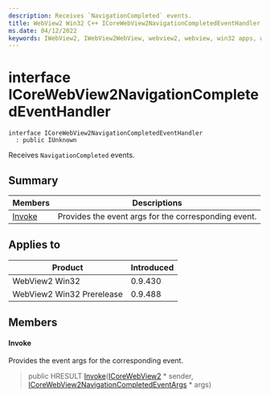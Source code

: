 ```yaml
---
description: Receives `NavigationCompleted` events.
title: WebView2 Win32 C++ ICoreWebView2NavigationCompletedEventHandler
ms.date: 04/12/2022
keywords: IWebView2, IWebView2WebView, webview2, webview, win32 apps, win32, edge, ICoreWebView2, ICoreWebView2Controller, browser control, edge html, ICoreWebView2NavigationCompletedEventHandler
---
```


# interface ICoreWebView2NavigationCompletedEventHandler

```
interface ICoreWebView2NavigationCompletedEventHandler
  : public IUnknown
```

Receives `NavigationCompleted` events.

## Summary

 Members                        | Descriptions
--------------------------------|---------------------------------------------
[Invoke](#invoke) | Provides the event args for the corresponding event.

## Applies to

Product                         | Introduced
--------------------------------|---------------------------------------------
WebView2 Win32            |    0.9.430
WebView2 Win32 Prerelease |    0.9.488

## Members

#### Invoke

Provides the event args for the corresponding event.

> public HRESULT [Invoke](#invoke)([ICoreWebView2](icorewebview2.md) * sender, [ICoreWebView2NavigationCompletedEventArgs](icorewebview2navigationcompletedeventargs.md) * args)


